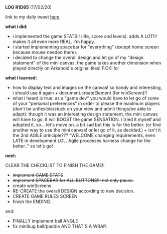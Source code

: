 **LOG R1D65** (17/02/20)

link to my daily tweet [here](https://twitter.com/Nightcoder2/status/1229291598518915072)

**what i did:**

- i implemented the game STATS!! (life, score and levels). adds A LOT!!! makes it all even more REAL. i'm happy.
- i started implementing spacebar for "everything" (except home screen because mouse needed there).
- i decided to change the overall design and let go of my "design statement" of the mini canvas. the game takes another dimension when played directly on Arkanoid's original tiles! F.CK! lol

**what i learned:**

- how to display text and images on the canvas! so handy and interesting, i should use it again + document.createElement (for winScreen)!!
- what i heard is true: as a "game dev" you would have to let go of some of your "personal preferences" in order to please the maximum players (don't be unflexible/stuck on your view and admit things/be able to adapt): though it was an interesting design statement, the mini canvas will have to go. it will BOOST the game SENSATION. i tried it myself and adopted it, so... let's move on. a bit sad but this is for the better. (or find another way to use the mini canvas! or let go of it, as decided.) + isn't it the 2nd AGILE principle??? "WELCOME changing requirements, even LATE in development LOL. Agile processes harness change for the better.." so let's go!  

**next:**

CLEAR THE CHECKLIST TO FINISH THE GAME!!

- ~~implement GAME STATS~~
- ~~implement SPACEBAR for ALL BUTTONS!!! not only pause.~~
- create winScreens
- RE-CREATE the overall DESIGN according to new decision.
- CREATE GAME RULES SCREEN 
- finish the ENDING.

and:

- FINALLY implement ball ANGLE
- fix minibug ball/paddle AND THAT'S A WRAP.
